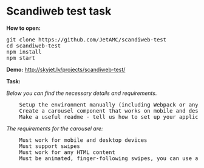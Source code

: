 # Scandiweb test task

**How to open:**

<pre>
git clone https://github.com/JetAMC/scandiweb-test
cd scandiweb-test
npm install
npm start
</pre>

**Demo:**
http://skyjet.lv/projects/scandiweb-test/

**Task:**

*Below you can find the necessary details and requirements.*
<pre>
    Setup the environment manually (including Webpack or any other bundler configuration).
    Create a carousel component that works on mobile and desktop, demonstrate it in action.
    Make a useful readme - tell us how to set up your application.
</pre>

*The requirements for the carousel are:*
<pre>
    Must work for mobile and desktop devices
    Must support swipes
    Must work for any HTML content
    Must be animated, finger-following swipes, you can use a multi-picture post in Instagram as a reference.
</pre>
    
